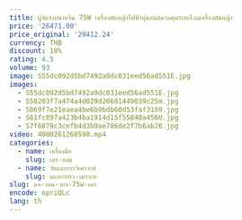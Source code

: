 ```yaml
---
title: ผู้จัดจําหน่ายจีน 75W เครื่องตัดหญ้าไฟฟ้าหุ่นยนต์ควบคุมระยะไกลเครื่องตัดหญ้า
price: '26471.00'
price_original: '29412.24'
currency: THB
discount: 10%
rating: 4.5
volume: 93
image: S55dc092d5bd7492a9dc031eed56ad551E.jpg
images:
  - S55dc092d5bd7492a9dc031eed56ad551E.jpg
  - S50203f7a474a4d029d20681449039c25m.jpg
  - S069f7e21eaea4be6b9bdb60d53faf3169.jpg
  - S61fc897a423b4ba1914d15f55840a456U.jpg
  - S7f6879c3cefb4d3b9ae786de2f7b6ab26.jpg
video: 4000261268590.mp4
categories:
  - name: เครื่องมือ
    slug: เคร-องม
  - name: วัดและการวิเคราะห์
    slug: ดและการว-เคราะห
slug: ดจ-าหน-ายจ-75w-เคร
encode: opriQLc
lang: th
---
```

  